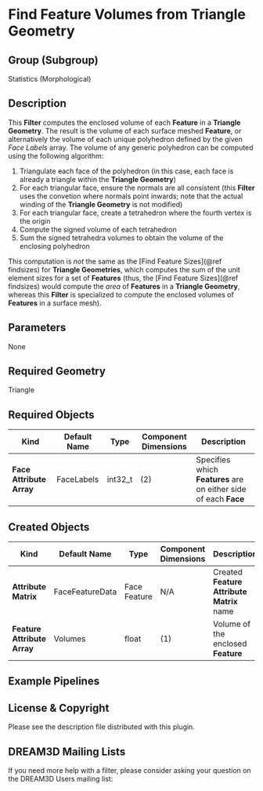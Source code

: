 # Find Feature Volumes from Triangle Geometry  #


## Group (Subgroup) ##

Statistics (Morphological)

## Description ##

This **Filter** computes the enclosed volume of each **Feature** in a **Triangle Geometry**.  The result is the volume of each surface meshed **Feature**, or alternatively the volume of each unique polyhedron defined by the given _Face Labels_ array.  The volume of any generic polyhedron can be computed using the following algorithm:

1. Triangulate each face of the polyhedron (in this case, each face is already a triangle within the **Triangle Geometry**)
2. For each triangular face, ensure the normals are all consistent (this **Filter** uses the convetion where normals point inwards; note that the actual winding of the **Triangle Geometry** is not modified)
3. For each triangular face, create a tetrahedron where the fourth vertex is the origin
4. Compute the signed volume of each tetrahedron
5. Sum the signed tetrahedra volumes to obtain the volume of the enclosing polyhedron

This computation is _not_ the same as the [Find Feature Sizes](@ref findsizes) for **Triangle Geometries**, which computes the sum of the unit element sizes for a set of **Features** (thus, the [Find Feature Sizes](@ref findsizes) would compute the _area_ of **Features** in a **Triangle Geometry**, whereas this **Filter** is specialized to compute the enclosed volumes of **Features** in a surface mesh).

## Parameters ##

None

## Required Geometry ##

Triangle

## Required Objects ##

| Kind | Default Name | Type | Component Dimensions | Description |
|------|--------------|------|----------------------|-------------|
| **Face Attribute Array** | FaceLabels | int32_t | (2) | Specifies which **Features** are on either side of each **Face** |

## Created Objects ##

| Kind | Default Name | Type | Component Dimensions | Description |
|------|--------------|------|----------------------|-------------|
| **Attribute Matrix** | FaceFeatureData | Face Feature | N/A | Created **Feature Attribute Matrix** name |
| **Feature Attribute Array** | Volumes |  float | (1) | Volume of the enclosed **Feature** |

## Example Pipelines ##



## License & Copyright ##

Please see the description file distributed with this plugin.

## DREAM3D Mailing Lists ##

If you need more help with a filter, please consider asking your question on the DREAM3D Users mailing list:

